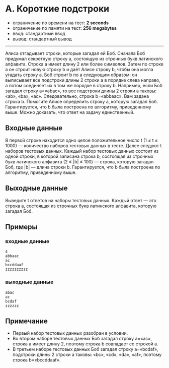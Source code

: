# A. Короткие подстроки

- ограничение по времени на тест: **2 seconds**
- ограничение по памяти на тест: **256 megabytes**
- ввод: стандартный ввод
- вывод: стандартный вывод

---

Алиса отгадывает строки, которые загадал ей Боб. Сначала Боб придумал секретную строку a, состоящую из строчных букв
латинского алфавита. Строка a имеет длину 2 или более символов. Затем по строке a он строит новую строку b и даёт Алисе
строку b, чтобы она могла угадать строку a. Боб строит b по a следующим образом: он выписывает все подстроки длины 2
строки a в порядке слева направо, а потом соединяет их в том же порядке в строку b. Например, если Боб загадал строку
a=«abac», то все подстроки длины 2 строки a таковы: «ab», «ba», «ac». Следовательно, строка b=«abbaac». Вам задана
строка b. Помогите Алисе определить строку a, которую загадал Боб. Гарантируется, что b была построена по алгоритму,
приведенному выше. Можно доказать, что ответ на задачу единственный.

## Входные данные

В первой строке находится одно целое положительное число t (1 ≤ t ≤ 1000) — количество наборов тестовых данных в тесте.
Далее следуют t наборов тестовых данных. Каждый набор тестовых данных состоит из одной строки, в которой записана строка
b, состоящая из строчных букв латинского алфавита (2 ≤ |b| ≤ 100) — строка, которую загадал Боб, где |b| — длина строки
b. Гарантируется, что b была построена по алгоритму, приведенному выше.

## Выходные данные

Выведите t ответов на наборы тестовых данных. Каждый ответ — это строка a, состоящая из строчных букв латинского
алфавита, которую загадал Боб.

## Примеры
### входные данные
```
4
abbaac
ac
bccddaaf
zzzzzzzzzz
```
### выходные данные
```
abac
ac
bcdaf
zzzzzz
```

## Примечание

- Первый набор тестовых данных разобран в условии.
- Во втором наборе тестовых данных Боб загадал строку a=«ac», строка a имеет длину 2, поэтому строка b совпадает со
  строкой a.
- В третьем наборе тестовых данных Боб загадал строку a=«bcdaf», подстроки длины 2 строки a таковы: «bc», «cd», «da»,
  «af», поэтому строка b=«bccddaaf».
